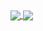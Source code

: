 <a href="https://github.com/hanbitgoun/github-readme-stats">
  <img align="center" src="https://github-readme-stats-lemon-sigma-76.vercel.app/api/top-langs/?username=hanbitgoun&layout=compact&repo=github-readme-stats" />
</a>
<a href="https://github.com/hanbitgoun/github-readme-stats">
  <img align="center" src="https://github-readme-stats-lemon-sigma-76.vercel.app/api/?username=hanbitgoun&show_icons=true&theme=radical&hide_border=True&repo=github-readme-stats" />
</a>




<!--
**hanbitgoun/hanbitgoun** is a ✨ _special_ ✨ repository because its `README.md` (this file) appears on your GitHub profile.

Here are some ideas to get you started:

- 🔭 I’m currently working on ...
- 🌱 I’m currently learning ...
- 👯 I’m looking to collaborate on ...
- 🤔 I’m looking for help with ...
- 💬 Ask me about ...
- 📫 How to reach me: ...
- 😄 Pronouns: ...
- ⚡ Fun fact: ...


